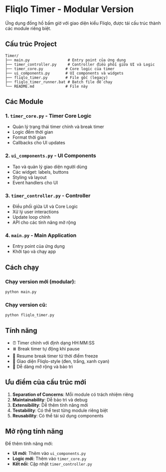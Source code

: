 # Fliqlo Timer - Modular Version

Ứng dụng đồng hồ bấm giờ với giao diện kiểu Fliqlo, được tái cấu trúc thành các module riêng biệt.

## Cấu trúc Project

```
Timer/
├── main.py                 # Entry point của ứng dụng
├── timer_controller.py     # Controller điều phối giữa UI và Logic
├── timer_core.py          # Core logic của timer
├── ui_components.py       # UI components và widgets
├── fliqlo_timer.py        # File gốc (legacy)
├── fliqlo_timer_runner.bat # Batch file để chạy
└── README.md              # File này
```

## Các Module

### 1. `timer_core.py` - Timer Core Logic
- Quản lý trạng thái timer chính và break timer
- Logic đếm thời gian
- Format thời gian
- Callbacks cho UI updates

### 2. `ui_components.py` - UI Components
- Tạo và quản lý giao diện người dùng
- Các widget: labels, buttons
- Styling và layout
- Event handlers cho UI

### 3. `timer_controller.py` - Controller
- Điều phối giữa UI và Core Logic
- Xử lý user interactions
- Update loop chính
- API cho các tính năng mở rộng

### 4. `main.py` - Main Application
- Entry point của ứng dụng
- Khởi tạo và chạy app

## Cách chạy

### Chạy version mới (modular):
```bash
python main.py
```

### Chạy version cũ:
```bash
python fliqlo_timer.py
```

## Tính năng

- ⏰ Timer chính với định dạng HH:MM:SS
- ⏸️ Break timer tự động khi pause
- 🔄 Resume break timer từ thời điểm freeze
- 🎨 Giao diện Fliqlo-style (đen, trắng, xanh cyan)
- 🚀 Dễ dàng mở rộng và bảo trì

## Ưu điểm của cấu trúc mới

1. **Separation of Concerns**: Mỗi module có trách nhiệm riêng
2. **Maintainability**: Dễ bảo trì và debug
3. **Extensibility**: Dễ thêm tính năng mới
4. **Testability**: Có thể test từng module riêng biệt
5. **Reusability**: Có thể tái sử dụng components

## Mở rộng tính năng

Để thêm tính năng mới:
- **UI mới**: Thêm vào `ui_components.py`
- **Logic mới**: Thêm vào `timer_core.py` 
- **Kết nối**: Cập nhật `timer_controller.py`
